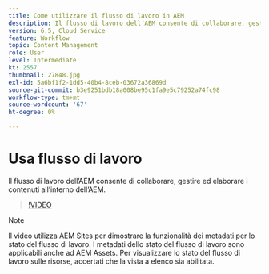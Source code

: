 ```yaml
---
title: Come utilizzare il flusso di lavoro in AEM
description: Il flusso di lavoro dell’AEM consente di collaborare, gestire ed elaborare i contenuti all’interno dell’AEM.
version: 6.5, Cloud Service
feature: Workflow
topic: Content Management
role: User
level: Intermediate
kt: 2557
thumbnail: 27848.jpg
exl-id: 5a6bf1f2-1dd5-40b4-8ceb-03672a36869d
source-git-commit: b3e9251bdb18a008be95c1fa9e5c79252a74fc98
workflow-type: tm+mt
source-wordcount: '67'
ht-degree: 0%

---
```


# Usa flusso di lavoro

Il flusso di lavoro dell’AEM consente di collaborare, gestire ed elaborare i contenuti all’interno dell’AEM.

>[!VIDEO](https://video.tv.adobe.com/v/27848?quality=12&learn=on)

>[!NOTE]
>
> Il video utilizza AEM Sites per dimostrare la funzionalità dei metadati per lo stato del flusso di lavoro. I metadati dello stato del flusso di lavoro sono applicabili anche ad AEM Assets. Per visualizzare lo stato del flusso di lavoro sulle risorse, accertati che la vista a elenco sia abilitata.
